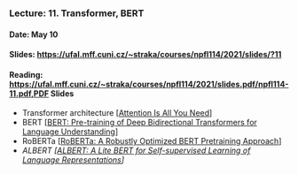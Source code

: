 ### Lecture: 11. Transformer, BERT
#### Date: May 10
#### Slides: https://ufal.mff.cuni.cz/~straka/courses/npfl114/2021/slides/?11
#### Reading: https://ufal.mff.cuni.cz/~straka/courses/npfl114/2021/slides.pdf/npfl114-11.pdf,PDF Slides

- Transformer architecture [[Attention Is All You Need](https://arxiv.org/abs/1706.03762)]
- BERT [[BERT: Pre-training of Deep Bidirectional Transformers for Language Understanding](https://arxiv.org/abs/1810.04805)]
- RoBERTa [[RoBERTa: A Robustly Optimized BERT Pretraining Approach](https://arxiv.org/abs/1907.11692)]
- _ALBERT [[ALBERT: A Lite BERT for Self-supervised Learning of Language Representations](https://arxiv.org/abs/1909.11942)]_
